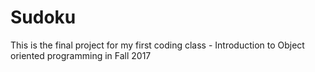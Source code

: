 # Sudoku
This is the final project for my first coding class - Introduction to Object oriented programming in Fall 2017
